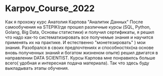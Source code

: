 # Karpov_Course_2022
Как я прохожу курс Анатолия Карпова  "Аналитик Данных"
После самообучения на STEPIK(где прошел различные курсы (SQL, Python, Golang, Big Data, Основы статистики) и  получил сертификаты, я решил что надо как-то систематизировать все получемые знания и научится применять их на практике. И естественно "монетезировать" ) мои знания. Разобрался в своих предпочтениях и способностях(на основе вновь полученных знаний и богатом жизненом опыте) решил двигатся в направлении DATA SCIENTIST. Курсы Карпова мне понравилсь больше всего( удобная и интересная подача материала). Так что здесь буду выкладывать этапы обучения.
